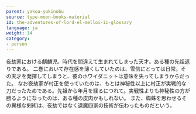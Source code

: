 ```yaml
---
parent: yakou-yukinobu
source: type-moon-books-material
id: the-adventures-of-lord-el-melloi-ii-glossary
language: ja
weight: 14
category:
- person
---
```


夜劫家における麒麟児。時代を間違えて生まれてしまった天才。ある種の先祖返りである。
二巻において存在感を薄くしていたのは、雪信にとっては日常。その天才を発揮してしまうと、彼のホワイダニットは意味を失ってしまうからだった。
なお夜劫家が村正を使っていたのは、もとは神秘性以上に村正が実戦的な刀だったためである。先祖から年月を経るにつれて。実戦性よりも神秘性の方が勝るようになったのは、ある種の皮肉かもしれない。
また、蜘蛛を思わせるその異様な剣術は、夜劫ではなく退魔四家の技術が伝わったものだという。
